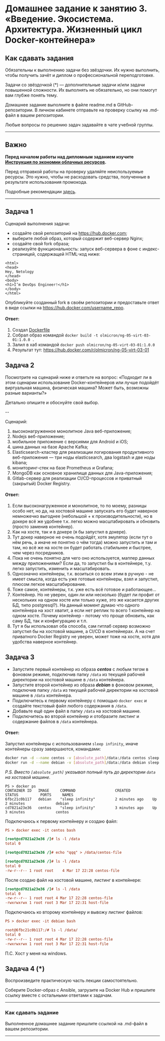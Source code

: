 
# Домашнее задание к занятию 3. «Введение. Экосистема. Архитектура. Жизненный цикл Docker-контейнера»

## Как сдавать задания

Обязательны к выполнению задачи без звёздочки. Их нужно выполнить, чтобы получить зачёт и диплом о профессиональной переподготовке.

Задачи со звёздочкой (*) — дополнительные задачи и/или задачи повышенной сложности. Их выполнять не обязательно, но они помогут вам глубже понять тему.

Домашнее задание выполните в файле readme.md в GitHub-репозитории. В личном кабинете отправьте на проверку ссылку на .md-файл в вашем репозитории.

Любые вопросы по решению задач задавайте в чате учебной группы.

---


## Важно

**Перед началом работы над дипломным заданием изучите [Инструкция по экономии облачных ресурсов](https://github.com/netology-code/devops-materials/blob/master/cloudwork.MD).**

Перед отправкой работы на проверку удаляйте неиспользуемые ресурсы.
Это нужно, чтобы не расходовать средства, полученные в результате использования промокода.

Подробные рекомендации [здесь](https://github.com/netology-code/virt-homeworks/blob/virt-11/r/README.md).

---

## Задача 1

Сценарий выполнения задачи:

- создайте свой репозиторий на https://hub.docker.com;
- выберите любой образ, который содержит веб-сервер Nginx;
- создайте свой fork образа;
- реализуйте функциональность:
запуск веб-сервера в фоне с индекс-страницей, содержащей HTML-код ниже:
```
<html>
<head>
Hey, Netology
</head>
<body>
<h1>I’m DevOps Engineer!</h1>
</body>
</html>
```

Опубликуйте созданный fork в своём репозитории и предоставьте ответ в виде ссылки на https://hub.docker.com/username_repo.

#### Ответ:
1. Создал [Dockerfile](res/Dockerfile)
2. Собрал образ командой `docker build -t olmicron/ng-05-virt-03-01:1.0.0 .`
3. Залил в хаб командой `docker push olmicron/ng-05-virt-03-01:1.0.0`
4. Результат тут: https://hub.docker.com/r/olmicron/ng-05-virt-03-01

## Задача 2

Посмотрите на сценарий ниже и ответьте на вопрос:
«Подходит ли в этом сценарии использование Docker-контейнеров или лучше подойдёт виртуальная машина, физическая машина? Может быть, возможны разные варианты?»

Детально опишите и обоснуйте свой выбор.

--

Сценарий:

1. высоконагруженное монолитное Java веб-приложение; 
2. Nodejs веб-приложение; 
3. мобильное приложение c версиями для Android и iOS; 
4. шина данных на базе Apache Kafka; 
5. Elasticsearch-кластер для реализации логирования продуктивного веб-приложения — три ноды elasticsearch, два logstash и две ноды kibana; 
6. мониторинг-стек на базе Prometheus и Grafana; 
7. MongoDB как основное хранилище данных для Java-приложения;
8. Gitlab-сервер для реализации CI/CD-процессов и приватный (закрытый) Docker Registry.

#### Ответ: 
1. Если высоконагруженное и монолитное, то по моему, разницы особо нет, но да, на хостовой машине запускать его будет наверное немножечко выгоднее (небольшой + к производительности), но в докере всё же удобнее т.к. легко можно масштабировать и обновить (просто заменив контейнер).
2. Как на хосте, так и в докере (я бы запустил в докере).
3. Тут докер наверное не очень подойдёт, хотя эмулятор (если тут о нём речь, а иначе не понятно о чём тогда) можно запустить и там и там, но всё же на хосте он будет работать стабильнее и быстрее, чем через посредников.
4. Пока не очень понятно для чего оно используется, маппер данных между приложениями? Если да, то запустил бы в контейнере, т.у. легко запустить, изменить и масштабировать.
5. Однозначно контейнеры, т.к. возиться со всем этим в ручную - не имеет смысла, когда есть уже готовые контейнеры, взял и запустил, плюсом легкое масштабирование.
6. Тоже самое, контейнеры, т.к. уже есть всё готовое и работающее...
7. Контейнер. Но не уверен, один ли или несколько (будет ли профит от нескольких на одном хосте или только хуже, это же касается других БД, типо postgresql?). На данный момент думаю что одного контейнера на хост хватит, а если нет реплик то всего 1 контейнер на одном хосте. Почему контейнер - потому что проще обновить, как саму БД, так и конфигурацию и т.п.
8. Тут я бы использовал оба способа, сам гитлаб сервер возможно запустил бы на хостовой машине, а CI/CD в контейнерах. А на счет приватного Docker Registry не уверен, может тоже на хосте, хотя для удобства наверное контейнер.

## Задача 3

- Запустите первый контейнер из образа ***centos*** c любым тегом в фоновом режиме, подключив папку ```/data``` из текущей рабочей директории на хостовой машине в ```/data``` контейнера.
- Запустите второй контейнер из образа ***debian*** в фоновом режиме, подключив папку ```/data``` из текущей рабочей директории на хостовой машине в ```/data``` контейнера.
- Подключитесь к первому контейнеру с помощью ```docker exec``` и создайте текстовый файл любого содержания в ```/data```.
- Добавьте ещё один файл в папку ```/data``` на хостовой машине.
- Подключитесь во второй контейнер и отобразите листинг и содержание файлов в ```/data``` контейнера.

#### Ответ:

Запустил контейнеры с использованием `sleep infinity`, иначе контейнеры сразу завершаются, командами:
```bash 
docker run -d --name centos -v [absolute_path]/data:/data centos sleep infinity
docker run -d --name debian -v [absolute_path]/data:/data debian sleep infinity
```

_P.S. Вместо `[absolute_path]` указывал полный путь до директории `data` на хостовой машине._

```text
PS > docker ps
CONTAINER ID   IMAGE     COMMAND                  CREATED          STATUS          PORTS     NAMES
6fbc21c0b117   debian    "sleep infinity"         2 minutes ago    Up 2 minutes              debian
cd7821a23e36   centos    "sleep infinity"         3 minutes ago    Up 3 minutes              centos
```

Подключаюсь к первому контейнеру и создаю файл:
```ini
PS > docker exec -it centos bash

[root@cd7821a23e36 /]# ls -l /data 
total 0

[root@cd7821a23e36 /]# echo "qqq" > /data/centos-file

[root@cd7821a23e36 /]# ls -l /data
total 0
-rw-r--r-- 1 root root    4 Mar 17 22:28 centos-file
```

После создаю файл на хостовой машине, листинг в контейнере:
```ini
[root@cd7821a23e36 /]# ls -l /data
total 0
-rw-r--r-- 1 root root 4 Mar 17 22:28 centos-file
-rwxrwxrwx 1 root root 3 Mar 17 22:31 host-file
```

Подключаюсь ко второму контейнеру и вывожу листинг файлов:
```ini
PS > docker exec -it debian bash

root@6fbc21c0b117:/# ls -l /data/
total 0
-rw-r--r-- 1 root root 4 Mar 17 22:28 centos-file
-rwxrwxrwx 1 root root 3 Mar 17 22:31 host-file

```

П.С. Хост у меня на windows.


## Задача 4 (*)

Воспроизведите практическую часть лекции самостоятельно.

Соберите Docker-образ с Ansible, загрузите на Docker Hub и пришлите ссылку вместе с остальными ответами к задачам.


---

### Как cдавать задание

Выполненное домашнее задание пришлите ссылкой на .md-файл в вашем репозитории.

---

